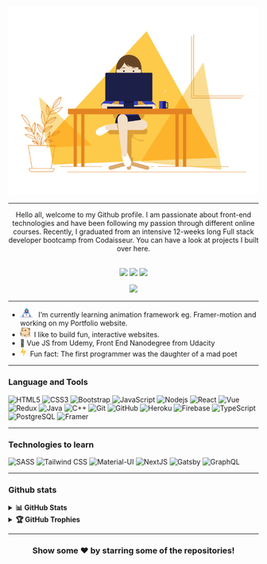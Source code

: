 <div align="center" width="50">
  <img src="https://github.com/GaurangiM/GaurangiM/blob/main/media/coding-girl.gif" alt="Coding Girl"  width="550"/>
</div>

---
<div align="center">
  Hello all, welcome to my Github profile. I am passionate about front-end technologies and have been following my passion through different online courses. Recently, I graduated from an intensive 12-weeks long Full stack developer bootcamp from Codaisseur. You can have a look at projects I built over here. 
</div>
<br>

<p align="center">
  <a href="mailto:manegaurangi89@gmail.com" target="_blank"><img height="25" src = "https://img.shields.io/badge/gmail-c14438?&style=for-the-badge&logo=gmail&logoColor=white"></a>
  <a href="https://www.linkedin.com/in/gaurangim" target="_blank"><img height="25" src = "https://img.shields.io/badge/-LinkedIn-0e76a8?style=for-the-badge&logo=Linkedin&logoColor=white"></a>
  <a href="https://gaurangim.github.io/My%20Portfolio/index.html" target="_blank"><img height="25" src = "https://img.shields.io/badge/Website-3b5998?style=for-the-badge&logo=google-chrome&logoColor=white"></a>
</p>
<p align="center"><img src="https://komarev.com/ghpvc/?username=GaurangiM&color=red"</p>

---

- <img alt="GIF" src="https://github.com/GaurangiM/GaurangiM/blob/main/media/Developer.gif" width="25" /> &nbsp; I’m currently learning animation framework eg. Framer-motion and working on my Portfolio website.<br>
- <img alt="GIF" src="https://github.com/GaurangiM/GaurangiM/blob/main/media/hyperkitty.gif?raw=true" width="20" />&nbsp; I like to build fun, interactive websites.<br>
- :gem: Vue JS from Udemy, Front End Nanodegree from Udacity<br>
- <img alt="GIF" src="https://github.com/GaurangiM/GaurangiM/blob/main/media/lightning.gif?raw=true" width="12" />&nbsp; Fun fact: The first programmer was the daughter of a mad poet<br>
<hr></hr>

### Language and Tools
![HTML5](https://img.shields.io/badge/-HTML5-E34F26?style=flat-square&logo=html5&logoColor=white)
![CSS3](https://img.shields.io/badge/-CSS3-1572B6?style=flat-square&logo=css3)
![Bootstrap](https://img.shields.io/badge/-Bootstrap-563D7C?style=flat-square&logo=bootstrap)
![JavaScript](https://img.shields.io/badge/-JavaScript-F7DF1E?style=flat-square&logo=javascript&logoColor=black)
![Nodejs](https://img.shields.io/badge/-Nodejs-339933?style=flat-square&logo=Node.js&logoColor=white)
![React](https://img.shields.io/badge/-React-61DAFB?style=flat-square&logo=react&logoColor=black)
![Vue](https://img.shields.io/badge/-Vue.js-4FC08D?style=flat-square&logo=vue.js&logoColor=white)
![Redux](https://img.shields.io/badge/-Redux-764ABC?style=flat-square&logo=redux)
![Java](https://img.shields.io/badge/-Java-E34A86?style=flat-square&logo=java)
![C++](https://img.shields.io/badge/-C++-00599C?style=flat-square&logo=c)
![Git](https://img.shields.io/badge/-Git-black?style=flat-square&logo=git)
![GitHub](https://img.shields.io/badge/-GitHub-181717?style=flat-square&logo=github)
![Heroku](https://img.shields.io/badge/-Heroku-430098?style=flat-square&logo=heroku)
![Firebase](https://img.shields.io/badge/-Firebase-FFCA28?style=flat-square&logo=firebase&logoColor=black)
![TypeScript](https://img.shields.io/badge/-TypeScript-007ACC?style=flat-square&logo=typescript&logoColor=white)
![PostgreSQL](https://img.shields.io/badge/-PostgreSQL-336791?style=flat-square&logo=postgresql)
![Framer](https://img.shields.io/badge/-FramerMotion-0055FF?style=flat-square&logo=framer&logoColor=white)

<hr></hr>

### Technologies to learn
![SASS](https://img.shields.io/badge/-SASS-CC6699?style=flat-square&logo=sass&logoColor=white)
![Tailwind CSS](https://img.shields.io/badge/-TailwindCSS-38B2AC?style=flat-square&logo=tailwind-css&logoColor=white)
![Material-UI](https://img.shields.io/badge/-MaterialUI-0081CB?style=flat-square&logo=material-ui)
![NextJS](https://img.shields.io/badge/-Next.js-000000?style=flat-square&logo=next.js)
![Gatsby](https://img.shields.io/badge/-Gatsby-663399?style=flat-square&logo=gatsby)
![GraphQL](https://img.shields.io/badge/-GraphQL-E10098?style=flat-square&logo=graphql)

<hr></hr>

### Github stats
<details>
  <summary><b>📊 GitHub Stats</b></summary>
  <br />
  <img height="180em" src="https://github-readme-stats.vercel.app/api?username=GaurangiM&bg_color=0D1117&title_color=f9826c&text_color=fdfdfd&icon_color=f9826c&show_icons=true&hide_border=true&&count_private=true&include_all_commits=true" />
  &nbsp;&nbsp;&nbsp;
  <img height="180em" src="https://github-readme-stats.vercel.app/api/top-langs/?username=GaurangiM&bg_color=0D1117&title_color=f9826c&text_color=fdfdfd&show_icons=true&hide_border=true&layout=compact" />
</details>

<details>
  <summary><b>🏆 GitHub Trophies</b></summary>
  <br />
  <p align="center">
    <img src="https://github-profile-trophy.vercel.app/?username=GaurangiM&row=1&column=6&margin-h=8&theme=darkhub&count_private=true&margin-w=15&no-frame=true" />
  </p>
</details>
<hr></hr>
<div align="center">
  
### Show some ❤️ by starring some of the repositories!

</div>













